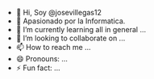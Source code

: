 - 👋 Hi, Soy @josevillegas12
- 👀 Apasionado por la Informatica.
- 🌱 I’m currently learning all in general ...
- 💞️ I’m looking to collaborate on ...
- 📫 How to reach me ...
- 😄 Pronouns: ...
- ⚡ Fun fact: ...

<!---
josevillegas12/josevillegas12 is a ✨ special ✨ repository because its `README.md` (this file) appears on your GitHub profile.
You can click the Preview link to take a look at your changes.
--->
